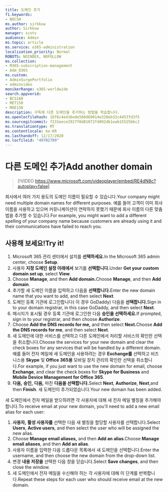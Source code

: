```yaml
---
title: 도메인 추가
f1.keywords:
- NOCSH
ms.author: sirkkuw
author: Sirkkuw
manager: scotv
audience: Admin
ms.topic: article
ms.service: o365-administration
localization_priority: Normal
ROBOTS: NOINDEX, NOFOLLOW
ms.collection:
- M365-subscription-management
- Adm_O365
ms.custom:
- AdminSurgePortfolio
- adminvideo
monikerRange: o365-worldwide
search.appverid:
- BCS160
- MET150
- MOE150
description: 구독에 다른 도메인을 추가하는 방법을 학습합니다.
ms.openlocfilehash: 16f6c4e416ede560d69014e320eb32c4453fd3f5
ms.sourcegitcommit: f231eece2927f0d01072fd092db1eab15525bbc2
ms.translationtype: MT
ms.contentlocale: ko-KR
ms.lasthandoff: 12/17/2020
ms.locfileid: "49702789"
---
```

# <a name="add-another-domain"></a><span data-ttu-id="6c43e-103">다른 도메인 추가</span><span class="sxs-lookup"><span data-stu-id="6c43e-103">Add another domain</span></span>

> [!VIDEO https://www.microsoft.com/videoplayer/embed/RE4dN8c?autoplay=false]

<span data-ttu-id="6c43e-104">회사에서 여러 가지 용도의 도메인 이름이 필요할 수 있습니다.</span><span class="sxs-lookup"><span data-stu-id="6c43e-104">Your company might need multiple domain names for different purposes.</span></span> <span data-ttu-id="6c43e-105">예를 들어 고객이 이미 회사 이름을 사용하고 있으며 커뮤니케이션이 연락하지 못했기 때문에 회사 이름의 다른 맞춤법을 추가할 수 있습니다.</span><span class="sxs-lookup"><span data-stu-id="6c43e-105">For example, you might want to add a different spelling of your company name because customers are already using it and their communications have failed to reach you.</span></span>

## <a name="try-it"></a><span data-ttu-id="6c43e-106">사용해 보세요!</span><span class="sxs-lookup"><span data-stu-id="6c43e-106">Try it!</span></span>

1. <span data-ttu-id="6c43e-107">Microsoft 365 관리 센터에서 설치를 **선택하세요.**</span><span class="sxs-lookup"><span data-stu-id="6c43e-107">In the Microsoft 365 admin center, choose **Setup**.</span></span>
1. <span data-ttu-id="6c43e-108">사용자 **지정 도메인 설정 아래에서** 보기를 **선택합니다.**</span><span class="sxs-lookup"><span data-stu-id="6c43e-108">Under **Get your custom domain set up**, select **View**.</span></span>
1. <span data-ttu-id="6c43e-109">Choose **Manage**, and then **Add domain.**</span><span class="sxs-lookup"><span data-stu-id="6c43e-109">Choose **Manage**, and then **Add domain**.</span></span>
1. <span data-ttu-id="6c43e-110">추가할 새 도메인 이름을 입력하고 다음을 **선택합니다.**</span><span class="sxs-lookup"><span data-stu-id="6c43e-110">Enter the new domain name that you want to add, and then select **Next**.</span></span>
1. <span data-ttu-id="6c43e-111">도메인 등록 기관에 로그인합니다( 이 경우 GoDaddy) 다음을 **선택합니다.**</span><span class="sxs-lookup"><span data-stu-id="6c43e-111">Sign in to your domain registrar, in this case GoDaddy, and then select **Next**.</span></span>
1. <span data-ttu-id="6c43e-112">메시지가 표시될 경우 등록 기관에 로그인한 다음 **승인을 선택하세요.**</span><span class="sxs-lookup"><span data-stu-id="6c43e-112">If prompted, sign in to your registrar, and then choose **Authorize**.</span></span>
1. <span data-ttu-id="6c43e-113">Choose **Add the DNS records for me,** and then select **Next.**</span><span class="sxs-lookup"><span data-stu-id="6c43e-113">Choose **Add the DNS records for me**, and then select **Next**.</span></span>
1. <span data-ttu-id="6c43e-114">새 도메인에 대한 서비스를 선택하고 다른 도메인에서 처리할 서비스의 확인란 선택을 취소합니다.</span><span class="sxs-lookup"><span data-stu-id="6c43e-114">Choose the services for your new domain and clear the check boxes for any services that will be handled by a different domain.</span></span> <span data-ttu-id="6c43e-115">예를 들어 전자 메일에 새 도메인을 사용하려는 경우 **Exchange를** 선택하고 비즈니스용 **Skype** 및 **Office 365용** 모바일 장치 관리의 확인란 선택을 취소합니다.</span><span class="sxs-lookup"><span data-stu-id="6c43e-115">For example, if you just want to use the new domain for email, choose **Exchange**, and clear the check boxes for **Skype for Business** and **Mobile Device Management for Office 365**.</span></span>
1. <span data-ttu-id="6c43e-116">**다음,** **승인,** **다음,** 마친 **다음을 선택합니다.**</span><span class="sxs-lookup"><span data-stu-id="6c43e-116">Select **Next**, **Authorize**, **Next**,and then **Finish**.</span></span> <span data-ttu-id="6c43e-117">새 도메인이 추가되었습니다.</span><span class="sxs-lookup"><span data-stu-id="6c43e-117">Your new domain has been added.</span></span>

<span data-ttu-id="6c43e-118">새 도메인에서 전자 메일을 받으하려면 각 사용자에 대해 새 전자 메일 별칭을 추가해야 합니다.</span><span class="sxs-lookup"><span data-stu-id="6c43e-118">To receive email at your new domain, you'll need to add a new email alias for each user:</span></span>

1. <span data-ttu-id="6c43e-119">**사용자,** **활성 사용자를** 선택한 다음 새 별칭을 할당할 사용자를 선택합니다.</span><span class="sxs-lookup"><span data-stu-id="6c43e-119">Select **Users**, **Active users**, and then select the user who will be assigned the new alias.</span></span>
1. <span data-ttu-id="6c43e-120">Choose **Manage email aliases,** and then **Add an alias**.</span><span class="sxs-lookup"><span data-stu-id="6c43e-120">Choose **Manage email aliases**, and then **Add an alias**.</span></span>
1. <span data-ttu-id="6c43e-121">사용자 이름을 입력한 다음 드롭다운 목록에서 새 도메인을 선택합니다.</span><span class="sxs-lookup"><span data-stu-id="6c43e-121">Enter the username, and then choose the new domain from the drop-down list.</span></span>
1. <span data-ttu-id="6c43e-122">변경 **내용 저장을** 선택한 다음 창을 닫습니다.</span><span class="sxs-lookup"><span data-stu-id="6c43e-122">Select **Save changes**, and then close the window.</span></span>
1. <span data-ttu-id="6c43e-123">새 도메인에서 전자 메일을 수신해야 하는 각 사용자에 대해 이 단계를 반복합니다.</span><span class="sxs-lookup"><span data-stu-id="6c43e-123">Repeat these steps for each user who should receive email at the new domain.</span></span>